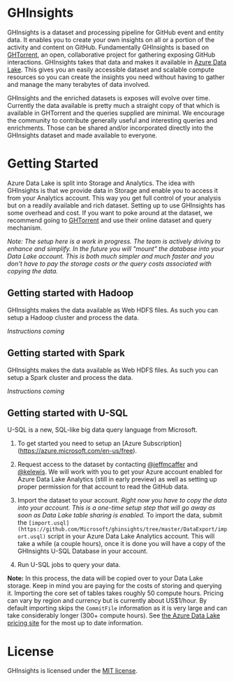# GHInsights
GHInsights is a dataset and processing pipeline for GitHub event and entity data. It enables you to create your own insights on all or a portion of the activity and content on GitHub.  Fundamentally GHInsights is based on [GHTorrent](http://ghtorrent.org), an open, collaborative project for gathering exposing GitHub interactions.  GHInsights takes that data and makes it available in [Azure Data Lake](https://azure.microsoft.com/en-us/solutions/data-lake/).  This gives you an easily accessible dataset and scalable compute resources so you can create the insights you need without having to gather and manage the many terabytes of data involved. 

GHInsights and the enriched datasets is exposes will evolve over time.  Currently the data available is pretty much a straight copy of that which is available in GHTorrent and the queries supplied are minimal.  We encourage the community to contribute generally useful and interesting queries and enrichments.  Those can be shared and/or incorporated directly into the GHInsights dataset and made available to everyone.

# Getting Started
Azure Data Lake is split into Storage and Analytics.  The idea with GHInsights is that we provide data in Storage and enable you to access it from your Analytics account.  This way you get full control of your analysis but on a readily available and rich dataset.  Setting up to use GHInsights has some overhead and cost.  If you want to poke around at the dataset, we recommend going to [GHTorrent](http://ghtorrent.org) and use their online dataset and query mechanism.  

*Note:  The setup here is a work in progress.  The team is actively driving to enhance and simplify.  In the future you will "mount" the database into your Data Lake account. This is both much simpler and much faster and you don't have to pay the storage costs or the query costs associated with copying the data.*

## Getting started with Hadoop
GHInsights makes the data available as Web HDFS files.  As such you can setup a Hadoop cluster and process the data.  

*Instructions coming*

## Getting started with Spark
GHInsights makes the data available as Web HDFS files.  As such you can setup a Spark cluster and process the data.  

*Instructions coming*

## Getting started with U-SQL
U-SQL is a new, SQL-like big data query language from Microsoft.

1. To get started you need to setup an [Azure Subscription] (https://azure.microsoft.com/en-us/free).

1. Request access to the dataset by contacting [@jeffmcaffer](mailto:jmcaffer@microsoft.com) and [@kelewis](mailto:kelewis@microsoft.com). We will work with you to get your Azure account enabled for Azure Data Lake Analytics (still in early preview) as well as setting up proper permission for that account to read the GitHub data.

1. Import the dataset to your account.  *Right now you have to copy the data into your account.  This is a one-time setup step that will go away as soon as Data Lake table sharing is enabled.*  To import the data, submit the `[import.usql] (https://github.com/Microsoft/ghinsights/tree/master/DataExport/import.usql)` script in your Azure Data Lake Analytics account.  This will take a while (a couple hours), once it is done you will have a copy of the GHInsights U-SQL Database in your account.

1. Run U-SQL jobs to query your data.

**Note:** In this process, the data will be copied over to your Data Lake storage. Keep in mind you are paying for the costs of storing and querying it.  Importing the core set of tables takes roughly 50 compute hours.  Pricing can vary by region and currency but is currently about US$1/hour.  By default importing skips the `CommitFile` information as it is very large and can take considerably longer (300+ compute hours).  See [the Azure Data Lake pricing site](https://azure.microsoft.com/en-us/pricing/details/data-lake-analytics/) for the most up to date information.


# License

GHInsights is licensed under the [MIT license](LICENSE).
